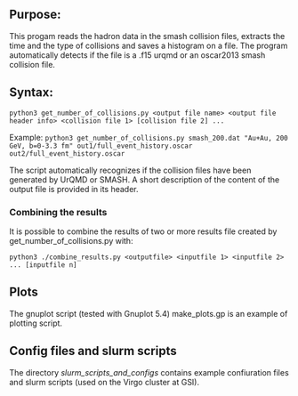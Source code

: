 ## Purpose:

This progam reads the hadron data in the smash collision files, extracts
the time and the type of collisions and saves a histogram on a file.
The program automatically detects if the file is a .f15 urqmd or
an oscar2013 smash collision file.

## Syntax:

`python3 get_number_of_collisions.py <output file name> <output file header info> <collision file 1> [collision file 2] ...`

Example: `python3 get_number_of_collisions.py smash_200.dat "Au+Au, 200 GeV, b=0-3.3 fm" out1/full_event_history.oscar out2/full_event_history.oscar`

The script automatically recognizes if the collision files have been generated by UrQMD or SMASH.
A short description of the content of the output file is provided in its header.

### Combining the results
It is possible to combine the results of two or more results file created by get_number_of_collisions.py with:

`python3 ./combine_results.py <outputfile> <inputfile 1> <inputfile 2> ... [inputfile n]`

## Plots

The gnuplot script (tested with Gnuplot 5.4) make_plots.gp is an example of plotting script.

## Config files and slurm scripts

The directory *slurm_scripts_and_configs* contains example confiuration files and slurm scripts (used on the Virgo cluster at GSI).
